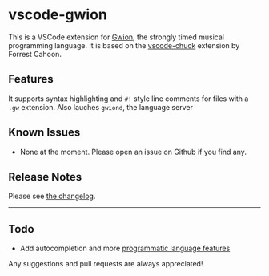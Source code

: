 # vscode-gwion

This is a VSCode extension for [Gwion](https://gwion.github.io/Gwion/), the strongly timed musical programming language. It is based on the [vscode-chuck](https://github.com/forrcaho/vscode-chuck) extension by Forrest Cahoon.

## Features

It supports syntax highlighting and `#!` style line comments for files with a `.gw` extension.
Also lauches `gwiond`, the language server

## Known Issues

- None at the moment. Please open an issue on Github if you find any.

## Release Notes

Please see [the changelog](CHANGELOG.md).

---------------------------------------------------------

## Todo

- Add autocompletion and more [programmatic language features](https://code.visualstudio.com/api/language-extensions/programmatic-language-features)


Any suggestions and pull requests are always appreciated!

